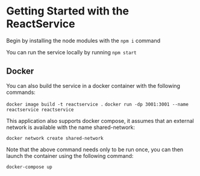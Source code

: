 # Getting Started with the ReactService

Begin by installing the node modules with the `npm i` command

You can run the service locally by running `npm start`

## Docker

You can also build the service in a docker container with the following commands:

```docker image build -t reactservice .```
```docker run -dp 3001:3001 --name reactservice reactservice```

This application also supports docker compose, it assumes that an external network is available with the name shared-network:

```docker network create shared-network```

Note that the above command needs only to be run once, you can then launch the container using the following command:

```docker-compose up```
